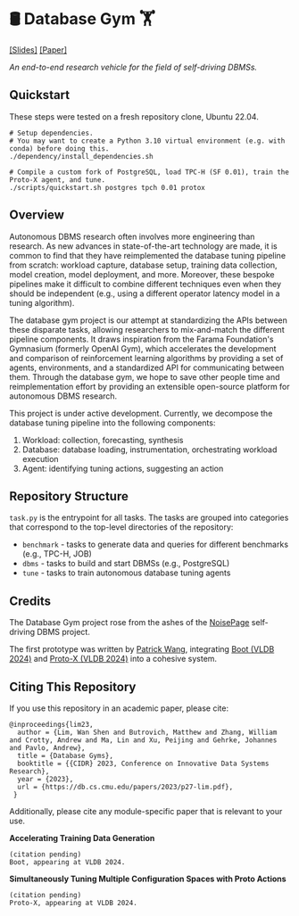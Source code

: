 # 🛢️ Database Gym 🏋️
[\[Slides\]](http://www.cidrdb.org/cidr2023/slides/p27-lim-slides.pdf) [\[Paper\]](https://www.cidrdb.org/cidr2023/papers/p27-lim.pdf)

*An end-to-end research vehicle for the field of self-driving DBMSs.*

## Quickstart

These steps were tested on a fresh repository clone, Ubuntu 22.04.

```
# Setup dependencies.
# You may want to create a Python 3.10 virtual environment (e.g. with conda) before doing this.
./dependency/install_dependencies.sh

# Compile a custom fork of PostgreSQL, load TPC-H (SF 0.01), train the Proto-X agent, and tune.
./scripts/quickstart.sh postgres tpch 0.01 protox
```

## Overview

Autonomous DBMS research often involves more engineering than research.
As new advances in state-of-the-art technology are made, it is common to find that they have
reimplemented the database tuning pipeline from scratch: workload capture, database setup,
training data collection, model creation, model deployment, and more.
Moreover, these bespoke pipelines make it difficult to combine different techniques even when they
should be independent (e.g., using a different operator latency model in a tuning algorithm).

The database gym project is our attempt at standardizing the APIs between these disparate tasks,
allowing researchers to mix-and-match the different pipeline components.
It draws inspiration from the Farama Foundation's Gymnasium (formerly OpenAI Gym), which
accelerates the development and comparison of reinforcement learning algorithms by providing a set
of agents, environments, and a standardized API for communicating between them.
Through the database gym, we hope to save other people time and reimplementation effort by
providing an extensible open-source platform for autonomous DBMS research.

This project is under active development.
Currently, we decompose the database tuning pipeline into the following components:

1. Workload: collection, forecasting, synthesis
2. Database: database loading, instrumentation, orchestrating workload execution
3. Agent: identifying tuning actions, suggesting an action

## Repository Structure

`task.py` is the entrypoint for all tasks.
The tasks are grouped into categories that correspond to the top-level directories of the repository:

- `benchmark` - tasks to generate data and queries for different benchmarks (e.g., TPC-H, JOB)
- `dbms` - tasks to build and start DBMSs (e.g., PostgreSQL)
- `tune` - tasks to train autonomous database tuning agents

## Credits

The Database Gym project rose from the ashes of the [NoisePage](https://db.cs.cmu.edu/projects/noisepage/) self-driving DBMS project.

The first prototype was written by [Patrick Wang](https://github.com/wangpatrick57), integrating [Boot (VLDB 2024)](https://github.com/lmwnshn/boot) and [Proto-X (VLDB 2024)](https://github.com/17zhangw/protox) into a cohesive system.

## Citing This Repository

If you use this repository in an academic paper, please cite:

```
@inproceedings{lim23,
  author = {Lim, Wan Shen and Butrovich, Matthew and Zhang, William and Crotty, Andrew and Ma, Lin and Xu, Peijing and Gehrke, Johannes and Pavlo, Andrew},
  title = {Database Gyms},
  booktitle = {{CIDR} 2023, Conference on Innovative Data Systems Research},
  year = {2023},
  url = {https://db.cs.cmu.edu/papers/2023/p27-lim.pdf},
 }
```

Additionally, please cite any module-specific paper that is relevant to your use.

**Accelerating Training Data Generation**

```
(citation pending)
Boot, appearing at VLDB 2024.
```

**Simultaneously Tuning Multiple Configuration Spaces with Proto Actions**

```
(citation pending)
Proto-X, appearing at VLDB 2024.
```
